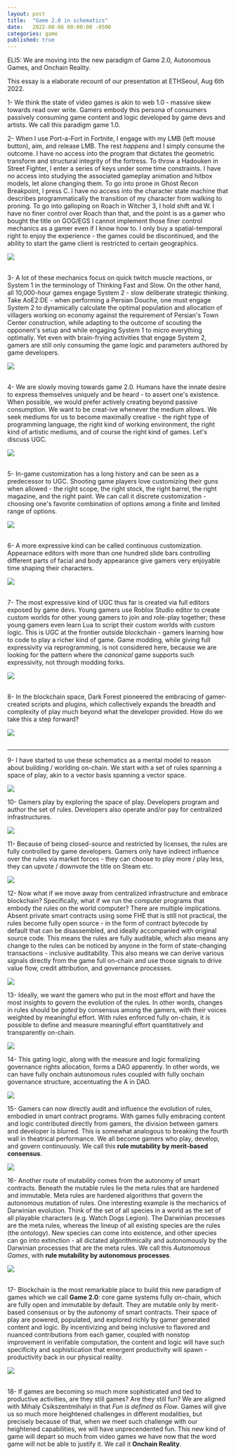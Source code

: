 ```yaml
---
layout: post
title:  "Game 2.0 in schematics"
date:   2022-08-06 00:00:00 -0500
categories: game
published: true
---
```


ELI5: We are moving into the new paradigm of Game 2.0, Autonomous Games, and Onchain Reality.

This essay is a elaborate recount of our presentation at ETHSeoul, Aug 6th 2022.

1- We think the state of video games is akin to web 1.0 - massive skew towards read over write. Gamers embody this persona of consumers passively consuming game content and logic developed by game devs and artists. We call this paradigm game 1.0.

2- When I use Port-a-Fort in Fortnite, I engage with my LMB (left mouse button), aim, and release LMB. The rest *happens* and I simply consume the outcome. I have no access into the program that dictates the geometric transform and structural integrity of the fortress. To throw a Hadouken in Street Fighter, I enter a series of keys under some time constraints. I have no access into studying the associated gameplay animation and hitbox models, let alone changing them. To go into prone in Ghost Recon Breakpoint, I press C. I have no access into the character state machine that describes programmatically the transition of my character from walking to proning. To go into galloping on Roach in Witcher 3, I hold shift and W. I have no finer control over Roach than that, and the point is as a gamer who bought the title on GOG/EGS I cannot implement those finer control mechanics as a gamer even if I know how to. I only buy a spatial-temporal right to enjoy the experience - the games could be discontinued, and the ability to start the game client is restricted to certain geographics.

<img src="/assets/game2-1.png"/>
<br/><br/>

3- A lot of these mechanics focus on quick twitch muscle reactions, or System 1 in the terminology of Thinking Fast and Slow. On the other hand, all 10,000-hour games engage System 2 - slow deliberate strategic thinking. Take AoE2:DE - when performing a Persian Douche, one must engage System 2 to dynamically calculate the optimal population and allocation of villagers working on economy against the requirement of Persian's Town Center construction, while adapting to the outcome of scouting the opponent's setup and while engaging System 1 to micro everything optimally. Yet even with brain-frying activities that engage System 2, gamers are still only consuming the game logic and parameters authored by game developers.

<img src="/assets/game2-3.png"/>
<br/><br/>

4- We are slowly moving towards game 2.0. Humans have the innate desire to express themselves uniquely and be heard - to assert one's existence. When possible, we would prefer actively creating beyond passive consumption. We want to be creat-ive whenever the medium allows. We seek mediums for us to become maximally creative - the right type of programming language, the right kind of working environment, the right kind of artistic mediums, and of course the right kind of games. Let's discuss UGC.

<img src="/assets/game2-4.png"/>
<br/><br/>

5- In-game customization has a long history and can be seen as a predecessor to UGC. Shooting game players love customizing their guns when allowed - the right scope, the right stock, the right barrel, the right magazine, and the right paint. We can call it discrete customization - choosing one's favorite combination of options among a finite and limited range of options.

<img src="/assets/game2-5.png"/>
<br/><br/>

6- A more expressive kind can be called continuous customization. Appearnace editors with more than one hundred slide bars controlling different parts of facial and body appearance give gamers very enjoyable time shaping their characters.

<img src="/assets/game2-6.png"/>
<br/><br/>

7- The most expressive kind of UGC thus far is created via full editors exposed by game devs. Young gamers use Roblox Studio editor to create custom worlds for other young gamers to join and role-play together; these young gamers even learn Lua to script their custom worlds with custom logic. This is UGC at the frontier outside blockchain - gamers learning how to code to play a richer kind of game. Game modding, while giving full expressivity via reprogramming, is not considered here, because we are looking for the pattern where the *canonical* game supports such expressivity, not through modding forks.

<img src="/assets/game2-7.png"/>
<br/><br/>

8- In the blockchain space, Dark Forest pioneered the embracing of gamer-created scripts and plugins, which collectively expands the breadth and complexity of play much beyond what the developer provided. How do we take this a step forward?

<img src="/assets/game2-8.png"/>
<br/><br/>

---

9- I have started to use these schematics as a mental model to reason about building / worlding on-chain. We start with a set of rules spanning a space of play, akin to a vector basis spanning a vector space.

<img src="/assets/game2-9.png"/>

10- Gamers play by exploring the space of play. Developers program and author the set of rules. Developers also operate and/or pay for centralized infrastructures.

<img src="/assets/game2-10.png"/>

11- Because of being closed-source and restricted by licenses, the rules are fully controlled by game developers. Gamers only have indirect influence over the rules via market forces - they can choose to play more / play less, they can upvote / downvote the title on Steam etc.

<img src="/assets/game2-11.png"/>

12- Now what if we move away from centralized infrastructure and embrace blockchain? Specifically, what if we run the computer programs that embody the rules on the world computer? There are multiple implications. Absent private smart contracts using some FHE that is still not practical, the rules become fully open source - in the form of contract bytecode by default that can be disassembled, and ideally accompanied with original source code. This means the rules are fully auditable, which also means any change to the rules can be noticed by anyone in the form of state-changing transactions - inclusive auditability. This also means we can derive various signals directly from the game full on-chain and use those signals to drive value flow, credit attribution, and governance processes.

<img src="/assets/game2-12.png"/>

13- Ideally, we want the gamers who put in the most effort and have the most insights to govern the evolution of the rules. In other words, changes in rules should be *gated* by consensus among the gamers, with their voices weighted by meaningful effort. With rules enforced fully on-chain, it is possible to define and measure meaningful effort quantitatively and transparently on-chain.

<img src="/assets/game2-13.png"/>

14- This gating logic, along with the measure and logic formalizing governance rights allocation, forms a DAO apparently. In other words, we can have fully onchain autonomous rules coupled with fully onchain governance structure, accentuating the A in DAO.

<img src="/assets/game2-14.png"/>

15- Gamers can now directly audit and influence the evolution of rules, embodied in smart contract programs. With games fully embracing content and logic contributed directly from gamers, the division between gamers and developer is blurred. This is somewhat analogous to breaking the fourth wall in theatrical performance. We all become gamers who play, develop, and govern continuously. We call this **rule mutability by merit-based consensus**.

<img src="/assets/game2-15.png"/>

16- Another route of mutability comes from the autonomy of smart contracts. Beneath the mutable rules lie the meta rules that are hardened and immutable. Meta rules are hardened algorithms that govern the autonomous mutation of rules. One interesting example is the mechanics of Darwinian evolution. Think of the set of all species in a world as the set of all playable characters (e.g. Watch Dogs Legion). The Darwinian processes are the meta rules, whereas the lineup of all existing species are the rules (the ontology). New species can come into existence, and other species can go into extinction - all dictated algorithmically and autonomously by the Darwinian processes that are the meta rules. We call this *Autonomous Games*, with **rule mutability by autonomous processes**.

<img src="/assets/game2-16.png"/>
<br/><br/>

17- Blockchain is the most remarkable place to build this new paradigm of games which we call **Game 2.0**: core game systems fully on-chain, which are fully open and immutable by default. They are mutable only by merit-based consensus or by the autonomy of smart contracts. Their space of play are powered, populated, and explored richly by gamer generated content and logic. By incentivizing and being inclusive to flavored and nuanced contributions from each gamer, coupled with nonstop improvement in verifable computation, the content and logic will have such specificity and sophistication that emergent productivity will spawn - productivity back in our physical reality.

<img src="/assets/game2-17.png"/>
<br/><br/>

18- If games are becoming so much more sophisticated and tied to productive activities, are they still games? Are they still fun? We are aligned with Mihaly Csikszentmihalyi in that *Fun is defined as Flow*. Games will give us so much more heightened challenges in different modalities, but precisely because of that, when we meet such challenge with our heightened capabilities, we will have unprecendented fun. This new kind of game will depart so much from video games we have now that the word game will not be able to justify it. We call it **Onchain Reality**.
